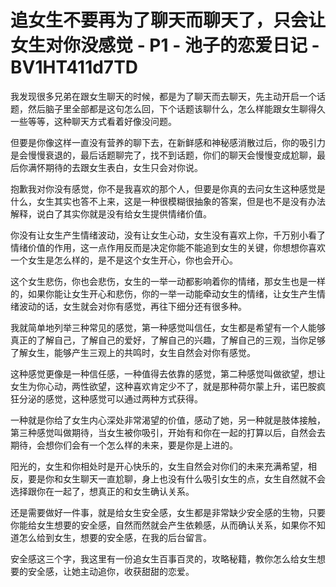 # 追女生不要再为了聊天而聊天了，只会让女生对你没感觉 - P1 - 池子的恋爱日记 - BV1HT411d7TD

我发现很多兄弟在跟女生聊天的时候，都是为了聊天而去聊天，先主动开启一个话题，然后脑子里全部都是这句怎么回，下个话题该聊什么，怎么样能跟女生聊得久一些等等，这种聊天方式看着好像没问题。

但要是你像这样一直没有营养的聊下去，在新鲜感和神秘感消散过后，你的吸引力是会慢慢衰退的，最后话题聊完了，找不到话题，你们的聊天会慢慢变成尬聊，最后你满怀期待的去跟女生表白，女生只会对你说。

抱歉我对你没有感觉，你不是我喜欢的那个人，但要是你真的去问女生这种感觉是什么，女生其实也答不上来，这是一种很模糊很抽象的答案，但是也不是没有办法解释，说白了其实你就是没有给女生提供情绪价值。

你没有让女生产生情绪波动，没有让女生心动，女生没有喜欢上你，千万别小看了情绪价值的作用，这一点作用反而是决定你能不能追到女生的关键，你想想你喜欢一个女生是怎么样的，是不是这个女生开心，你也会开心。

这个女生悲伤，你也会悲伤，女生的一举一动都影响着你的情绪，那女生也是一样的，如果你能让女生开心和悲伤，你的一举一动能牵动女生的情绪，让女生产生情绪波动的话，女生就会对你有感觉，再往下细分还有很多种。

我就简单地列举三种常见的感觉，第一种感觉叫信任，女生都是希望有一个人能够真正的了解自己，了解自己的爱好，了解自己的兴趣，了解自己的三观，当你足够了解女生，能够产生三观上的共鸣时，女生自然会对你有感觉。

这种感觉更像是一种信任感，一种值得去依靠的感觉，第二种感觉叫做欲望，想让女生为你心动，两性欲望，这种喜欢肯定少不了，就是那种荷尔蒙上升，诺巴胺疯狂分泌的感觉，这种感觉可以通过两种方式获得。

一种就是你给了女生内心深处非常渴望的价值，感动了她，另一种就是肢体接触，第三种感觉叫做期待，当女生被你吸引，开始有和你在一起的打算以后，自然会去期待，会想你们会有一个怎么样的未来，要是你是上进的。

阳光的，女生和你相处时是开心快乐的，女生自然会对你们的未来充满希望，相反，要是你和女生聊天一直尬聊，身上也没有什么吸引女生的点，女生自然就不会选择跟你在一起了，想真正的和女生确认关系。

还是需要做好一件事，就是给女生安全感，女生都是非常缺少安全感的生物，只要你能给女生想要的安全感，自然而然就会产生依赖感，从而确认关系，如果你不知道怎么给到女生，想要的安全感，在我的后台留言。

安全感这三个字，我这里有一份追女生百事百灵的，攻略秘籍，教你怎么给女生想要的安全感，让她主动追你，收获甜甜的恋爱。